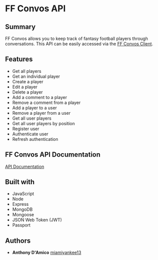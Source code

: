 # FF Convos API

## Summary
FF Convos allows you to keep track of fantasy football players through conversations.
This API can be easily accessed via the [FF Convos Client](https://github.com/miamiyankee13/ff-convos-client).

## Features
* Get all players
* Get an individual player
* Create a player
* Edit a player
* Delete a player
* Add a comment to a player
* Remove a comment from a player
* Add a player to a user
* Remove a player from a user
* Get all user players
* Get all user players by position
* Register user
* Authenticate user
* Refresh authentication

## FF Convos API Documentation
[API Documentation](https://miamiyankee13.github.io/api-docs-ff-convos/#introduction)

## Built with
* JavaScript
* Node
* Express
* MongoDB
* Mongoose
* JSON Web Token (JWT)
* Passport

## Authors
* **Anthony D'Amico** [miamiyankee13](https://github.com/miamiyankee13)